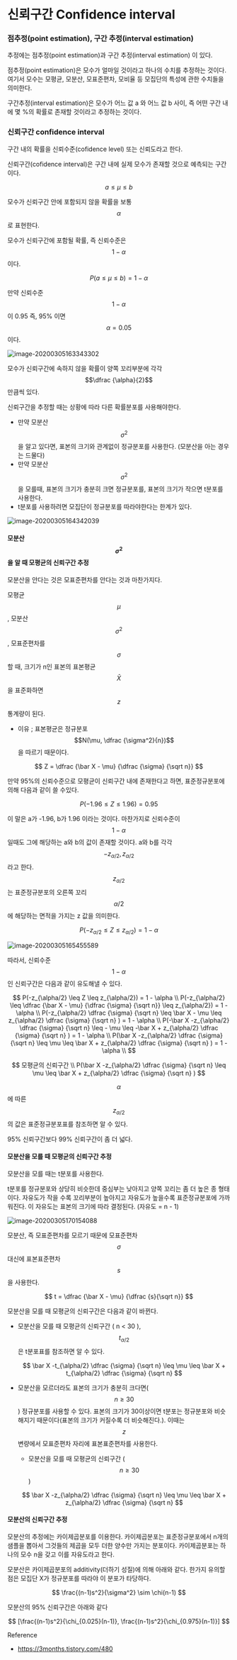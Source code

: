 <script> MathJax.Hub.Queue(["Typeset",MathJax.Hub]); </script>

# 신뢰구간 Confidence interval

### 점추정(point estimation), 구간 추정(interval estimation)

추정에는 점추정(point estimation)과 구간 추정(interval estimation) 이 있다. 

점추정(point estimation)은 모수가 얼마일 것이라고 하나의 수치를 추정하는 것이다. 여기서 모수는 모평균, 모분산, 모표준편차, 모비율 등 모집단의 특성에 관한 수치들을 의미한다. 

구간추정(interval estimation)은 모수가 어느 값 a 와 어느 값 b 사이, 즉 어떤 구간 내에 몇 %의 확률로 존재할 것이라고 추정하는 것이다. 

### 신뢰구간 confidence interval

구간 내의 확률을 신뢰수준(cofidence level) 또는 신뢰도라고 한다.

신뢰구간(cofidence interval)은 구간 내에 실제 모수가 존재할 것으로 예측되는 구간이다.

$$
a \leq \mu \leq b
$$

모수가 신뢰구간 안에 포함되지 않을 확률을 보통 $$\alpha$$ 로 표현한다. 

모수가 신뢰구간에 포함될 확률, 즉 신뢰수준은 $$1-\alpha$$ 이다. 

$$
P(a \leq \mu \leq b) = 1 - \alpha
$$

만약 신뢰수준 $$1-\alpha$$ 이 0.95 즉, 95% 이면 $$\alpha=0.05$$ 이다. 

![image-20200305163343302](../../../resource/img/image-20200305163343302.png)

모수가 신뢰구간에 속하지 않을 확률이 양쪽 꼬리부분에 각각 $$\dfrac {\alpha}{2}$$ 만큼씩 있다.

신뢰구간을 추정할 때는 상황에 따라 다른 확률분포를 사용해야한다. 
- 만약 모분산 $$\sigma^2$$ 을 알고 있다면, 표본의 크기와 관계없이 정규분포를 사용한다. (모분산을 아는 경우는 드물다)
- 만약 모분산 $$\sigma^2$$ 을 모를때, 표본의 크기가 충분히 크면 정규분포를, 표본의 크기가 작으면 t분포를 사용한다. 
- t분포를 사용하려면 모집단이 정규분포를 따라야한다는 한계가 있다. 

![image-20200305164342039](../../../resource/img/image-20200305164342039.png)

#### 모분산 $$\sigma^2$$ 을 알 때 모평균의 신뢰구간 추정

모분산을 안다는 것은 모표준편차를 안다는 것과 마찬가지다.

모평균 $$\mu$$ , 모분산 $$\sigma^2$$, 모표준편차를 $$\sigma$$ 할 때, 크기가 n인 표본의 표본평균 $$\bar X$$ 을 표준화하면 $$z$$ 통계량이 된다.
- 이유 ; 표본평균은 정규분포 $$N(\mu, \dfrac {\sigma^2}{n})$$ 을 따르기 때문이다.

$$
Z = \dfrac {\bar X - \mu} {\dfrac {\sigma} {\sqrt n}}
$$

만약 95%의 신뢰수준으로 모평균이 신뢰구간 내에 존재한다고 하면, 표준정규분포에 의해 다음과 같이 쓸 수있다. 

$$
P(-1.96 \leq Z \leq 1.96) = 0.95
$$

이 말은 a가 -1.96, b가 1.96 이라는 것이다. 마찬가지로 신뢰수준이 $$1-\alpha$$ 일때도 그에 해당하는 a와 b의 값이 존재할 것이다. a와 b를 각각 $$-z_{\alpha/2}, z_{\alpha/2}$$ 라고 한다. $$z_{\alpha/2}$$ 는 표준정규분포의 오른쪽 꼬리 $$\alpha/2$$ 에 해당하는 면적을 가지는 z 값을 의미한다. 

$$
P(-z_{\alpha/2} \leq Z \leq z_{\alpha/2}) = 1 - \alpha
$$

![image-20200305165455589](../../../resource/img/image-20200305165455589.png)

따라서, 신뢰수준 $$1-\alpha$$ 인 신뢰구간은 다음과 같이 유도해낼 수 있다.

$$
P(-z_{\alpha/2} \leq Z \leq z_{\alpha/2}) = 1 - \alpha \\
P(-z_{\alpha/2} \leq \dfrac {\bar X - \mu} {\dfrac {\sigma} {\sqrt n}} \leq z_{\alpha/2}) = 1 - \alpha \\
P(-z_{\alpha/2} \dfrac {\sigma} {\sqrt n} \leq \bar X - \mu \leq z_{\alpha/2} \dfrac {\sigma} {\sqrt n} ) = 1 - \alpha \\
P(-\bar X -z_{\alpha/2} \dfrac {\sigma} {\sqrt n} \leq  - \mu \leq -\bar X + z_{\alpha/2} \dfrac {\sigma} {\sqrt n} ) = 1 - \alpha \\
P(\bar X -z_{\alpha/2} \dfrac {\sigma} {\sqrt n} \leq   \mu \leq \bar X + z_{\alpha/2} \dfrac {\sigma} {\sqrt n} ) = 1 - \alpha \\
$$

$$
모평균의 신뢰구간 \\
P(\bar X -z_{\alpha/2} \dfrac {\sigma} {\sqrt n} \leq   \mu \leq \bar X + z_{\alpha/2} \dfrac {\sigma} {\sqrt n} )
$$

$$\alpha$$ 에 따른 $$z_{\alpha/2}$$ 의 값은 표준정규분포표를 참조하면 알 수 있다.

95% 신뢰구간보다 99% 신뢰구간이 좀 더 넓다.

#### 모분산을 모를 때 모평균의 신뢰구간 추정

모분산을 모를 때는 t분포를 사용한다. 

t분포를 정규분포와 상당히 비슷한데 중심부는 낮아지고 양쪽 꼬리는 좀 더 높은 종 형태이다. 자유도가 작을 수록 꼬리부분이 높아지고 자유도가 높을수록 표준정규분포에 가까워진다. 이 자유도는 표본의 크기에 따라 결정된다. (자유도 = n - 1)

![image-20200305170154088](../../../resource/img/image-20200305170154088.png)

모분산, 즉 모표준편차를 모르기 때문에 모표준편차 $$\sigma$$ 대신에 표본표준편차 $$s$$ 을 사용한다. 

$$
t = \dfrac {\bar X - \mu}  {\dfrac {s}{\sqrt n}} 
$$

모분산을 모를 때 모평균의 신뢰구간은 다음과 같이 바뀐다. 

- 모분산을 모를 때 모평균의 신뢰구간 ( n < 30 ), $$t_{\alpha/2}$$ 은 t분포표를 참조하면 알 수 있다.

  $$
  \bar X -t_{\alpha/2} \dfrac {\sigma} {\sqrt n} \leq   \mu \leq \bar X + t_{\alpha/2} \dfrac {\sigma} {\sqrt n}
  $$

- 모분산을 모르더라도 표본의 크기가 충분히 크다면($$n \geq 30 $$) 정규분포를 사용할 수 있다. 표본의 크기가 30이상이면 t분포는 정규분포와 비슷해지기 때문이다(표본의 크기가 커질수록 더 비슷해진다.). 이때는 $$z$$ 변량에서 모표준편차 자리에 표본표준편차를 사용한다. 

  - 모분산을 모를 때 모평균의 신뢰구간 ($$n \geq 30$$) 

  $$
  \bar X -z_{\alpha/2} \dfrac {\sigma} {\sqrt n} \leq   \mu \leq \bar X + z_{\alpha/2} \dfrac {\sigma} {\sqrt n}
  $$

#### 모분산의 신뢰구간 추정

모분산의 추정에는 카이제곱분포를 이용한다. 카이제곱분포는 표준정규분포에서 n개의 샘플을 뽑아서 그것들의 제곱을 모두 더한 양수만 가지는 분포이다. 카이제곱분포는 하나의 모수 n을 갖고 이를 자유도라고 한다.

모분산은 카이제곱분포의 additivity(더하기 성질)에 의해 아래와 같다. 한가지 유의할 점은 모집단 X가 정규분포를 따라야 이 분포가 타당하다. 

$$
\frac{(n-1)s^2}{\sigma^2} \sim \chi(n-1)
$$

모분산의 95% 신뢰구간은 아래와 같다

$$
[\frac{(n-1)s^2}{\chi_{0.025}(n-1)}, \frac{(n-1)s^2}{\chi_{0.975}(n-1)}]
$$


Reference
- https://3months.tistory.com/480